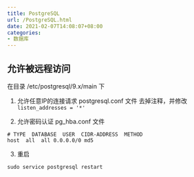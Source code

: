 ```yaml
---
title: PostgreSQL
url: /PostgreSQL.html
date: 2021-02-07T14:08:07+08:00
categories:
- 数据库
---
```


## 允许被远程访问
在目录 /etc/postgresql/9.x/main 下
1. 允许任意IP的连接请求
postgresql.conf 文件
去掉注释，并修改 `listen_addresses = '*'`

2. 允许密码认证
pg_hba.conf 文件
```
# TYPE  DATABASE  USER  CIDR-ADDRESS  METHOD
host  all  all 0.0.0.0/0 md5
```

3. 重启
```
sudo service postgresql restart
```